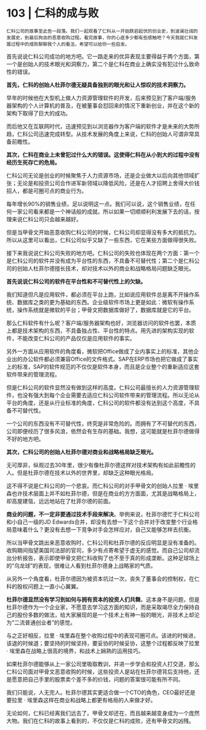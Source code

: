 # 103 | 仁科的成与败

    仁科公司的故事至此告一段落。我们一起观看了仁科从一开始跌宕起伏的创业史，到波澜壮阔的发展史，到最后狗血的恶意收购过程。看完故事，你的心底多少都有些感触吧？今天我就仁科发展过程中的成败聊聊我个人的看法，希望可以给你一些启发。

首先说说仁科公司成功的地方吧。它一路走来的优异表现主要得益于两个方面，第一个是创始人的技术眼光和洞察力，第二个是仁科在商业上确实没有犯过什么致命性的错误。

**首先，仁科的创始人杜菲尔德无疑具备独到的眼光和让人惊叹的技术洞察力。**

早年的时候他在大型机上做人力资源管理软件的开发，后来预见到了客户端/服务器架构的个人计算机的普及，在被董事会怼回来的情况下重新创业，并在这个新的架构下取得了巨大的成功。

而后他又在互联网时代，迅速预见到以浏览器作为客户端的软件才是未来的大势所趋，仁科公司迅速完成转型。从技术发展的角度上来说，仁科的创始人可谓非常具备前瞻性。

**其次，仁科在商业上未曾犯过什么大的错误。这使得仁科在从小到大的过程中没有经历生死存亡的危局。**

仁科公司无论是创业的时候聚焦于人力资源市场，还是企业做大以后向其他领域扩张；无论是和投资公司合作进军新领域以降低风险，还是在人才招聘上舍得大价钱招人，都是可圈可点的商业行为。

每年增长90%的销售业绩，足以说明这一点。我们可以说，这个销售业绩，在任何一家公司看来都是一个神话般的成就。所以如果一切顺顺利利发展下去的话，按理来说仁科公司只会越来越好。

但是当甲骨文开始恶意收购仁科公司的时候，仁科公司却显得没有多大的抵抗力。所以从这里可以看出，仁科公司似乎又缺了一些东西，它在某些方面做得很失败。

接下来我说说仁科公司失败的地方吧。仁科公司的失败也体现在两个方面：第一个是仁科公司的软件并没有成为平台性的东西，不具备不可替代性；第二个是仁科公司的创始人杜菲尔德擅长技术，却对技术以外的商业和战略格局问题缺乏眼光。

**首先说说仁科公司的软件在平台性和不可替代性上的欠缺。**

我们知道但凡是应用软件，都必须在平台上跑，比如说应用软件总是离不开操作系统、数据库之类的更为基础的东西。企业级软件市场上更是如此：微软有操作系统，操作系统就是微软的平台；甲骨文把数据库做好了，数据库就是它的平台。

那么仁科软件有什么呢？客户端/服务器架构也好，浏览器访问的软件也罢，本质上都是技术架构的东西，不具备独占性、平台性的特点。用先进的架构实现的软件，不能改变仁科公司的产品仅仅是应用软件的事实。

另外一方面从应用软件的角度看，微软把Office做成了业内事实上的标准，其他企业出的办公软件都必须兼容Office的文件格式。SAP在ERP市场也把它做成了事实上的标准，SAP的软件规范的不仅仅是软件本身，而且是企业整个的重新适应这套软件带来的管理流程。

但是仁科公司的软件显然没有做到这样的高度。仁科公司最擅长的人力资源管理软件，也没有强大到每个企业需要去适应仁科公司软件带来的管理流程。所以无论从平台的角度，还是从行业标准的角度，仁科公司的软件都没有达到这个高度，不具备不可替代性。

一个公司的东西没有不可替代性，终究是非常危险的。而拥有了不可替代的东西，公司即便经历了很多风浪，依然会有生存的基础。我想，这可能就是杜菲尔德做得不好的地方吧。

**其次，仁科公司的创始人杜菲尔德对商业和战略格局缺乏眼光。**

无可厚非，纵观过去30年里，很少有像杜菲尔德这样对技术架构有如此前瞻性的人。但是杜菲尔德在技术以外的世界里，却缺乏这种眼光格局。

这不得不说是仁科公司的一个悲哀。而仁科公司的对手甲骨文的创始人拉里 · 埃里森也许技术层面上并不如杜菲尔德，但是在商业的方方面面，尤其是战略格局上，却高屋建瓴，远远地站在了杜菲尔德的前面。

**商业的问题，不一定非要通过技术手段来解决**。举例来说，杜菲尔德忙于仁科公司和小自己一级的JD Edwards合并，却没有去想一下这个合并对于改变整个行业格局意味着什么？更没有去想一下竞争对手会怎样应对，自己又能够怎样去抗衡。

所以当甲骨文跳出来恶意收购时，仁科公司和杜菲尔德的反应明显是没有准备的。收购期间指望美国司法部的官司，多少有点寄希望于虚无的感觉。而自己公司却流出分析报告，表示即使甲骨文把仁科收购了也不至于真的形成垄断。这种足球场上的“乌龙球”的表现，很难让人看到杜菲尔德身上战略家的气质。

从另外一个角度看，杜菲尔德因为被资本坑过一次，丧失了董事会的控制权，在仁科的股权问题上一直小心翼翼。

**杜菲尔德显然没有学习到如何与拥有资本的投资人们共舞**。这本身不是问题，但是杜菲尔德作为一个企业家，不愿意去学习这方面的知识，而是采取竭尽全力保持自己的股份多数的做法，给大家展现的是一个技术上有神一般的眼光，非技术上却沦为“二流普通创业者”的感觉。

与之正好相反，拉里 · 埃里森在整个收购过程中的表现可圈可点。该进的时候进，该退的时候退；要坚持的时候坚持，要妥协的时候妥协，这整个过程都反映了拉里 · 埃里森在战略上很高的境界，和战术上娴熟的运用技巧。

如果杜菲尔德能够从上一家公司里吸取教训，并进一步学会和投资人打交道，那么仁科公司面对甲骨文恶意收购的时候，这些投资人是站在杜菲尔德背后支持他，还是愿意把自己手里的股票卖个差不多的价钱，问题的答案很可能有所不同。

我们只能说，人无完人。杜菲尔德其实更适合做一个CTO的角色，CEO最好还是要拉里 · 埃里森这样在商业和战略上都更有格局的人来做才好。

无论如何，仁科已经离我们远去了。甲骨文却还在，而且越来越变身成为一个庞然大物。我们在仁科的故事上看到的，不仅仅是仁科的成败，还有甲骨文的凶残。
    